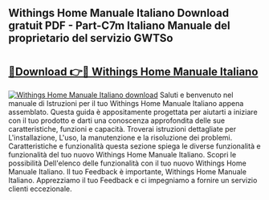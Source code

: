## Withings Home Manuale Italiano Download gratuit PDF - Part-C7m Italiano Manuale del proprietario del servizio GWTSo

# <h2><a href="http://dfcubh.blite.top/?on=Withings+Home+Manuale+Italiano">🔗Download 👉🔴 Withings Home Manuale Italiano</a></h2>

[![Withings Home Manuale Italiano download](https://i.imgur.com/lujVjoI.png)](http://dfcubh.blite.top/?on=Withings+Home+Manuale+Italiano)
Saluti e benvenuto nel manuale di Istruzioni per il tuo Withings Home Manuale Italiano appena assemblato. Questa guida è appositamente progettata per aiutarti a iniziare con il tuo prodotto e darti una conoscenza approfondita delle sue caratteristiche, funzioni e capacità. Troverai istruzioni dettagliate per L'installazione, L'uso, la manutenzione e la risoluzione dei problemi. Caratteristiche e funzionalità questa sezione spiega le diverse funzionalità e funzionalità del tuo nuovo Withings Home Manuale Italiano. Scopri le possibilità Dell'elenco delle funzionalità con il tuo nuovo Withings Home Manuale Italiano. Il tuo Feedback è importante, Withings Home Manuale Italiano. Apprezziamo il tuo Feedback e ci impegniamo a fornire un servizio clienti eccezionale.
